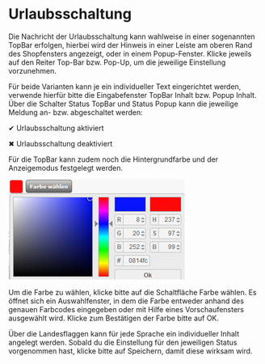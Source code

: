 # Urlaubsschaltung 

Die Nachricht der Urlaubsschaltung kann wahlweise in einer sogenannten TopBar erfolgen, hierbei wird der Hinweis in einer Leiste am oberen Rand des Shopfensters angezeigt, oder in einem Popup-Fenster. Klicke jeweils auf den Reiter Top-Bar bzw. Pop-Up, um die jeweilige Einstellung vorzunehmen.

Für beide Varianten kann je ein individueller Text eingerichtet werden, verwende hierfür bitte die Eingabefenster TopBar Inhalt bzw. Popup Inhalt. Über die Schalter Status TopBar und Status Popup kann die jeweilige Meldung an- bzw. abgeschaltet werden:

✔ Urlaubsschaltung aktiviert

✖ Urlaubsschaltung deaktiviert

Für die TopBar kann zudem noch die Hintergrundfarbe und der Anzeigemodus festgelegt werden.

![](Bilder/Abb149_Farbauswahl.png "Farbauswahl")

Um die Farbe zu wählen, klicke bitte auf die Schaltfläche Farbe wählen. Es öffnet sich ein Auswahlfenster, in dem die Farbe entweder anhand des genauen Farbcodes eingegeben oder mit Hilfe eines Vorschaufensters ausgewählt wird. Klicke zum Bestätigen der Farbe bitte auf OK.

Über die Landesflaggen kann für jede Sprache ein individueller Inhalt angelegt werden. Sobald du die Einstellung für den jeweiligen Status vorgenommen hast, klicke bitte auf Speichern, damit diese wirksam wird.



